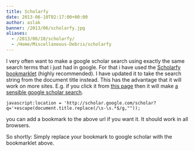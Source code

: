 ```yaml
---
title: Scholarfy
date: 2013-06-10T02:17:00+00:00
author: aslak
banner: /2013/06/scholarfy.jpg
aliases:
  - /2013/06/10/scholarfy/
  - /Home/Miscellaneous-Debris/scholarfy
---
```

I very often want to make a google scholar search using exactly the same search terms that i just had in google. For that i have used the [Scholarfy bookmarklet](http://people.cam.cornell.edu/~jugander/scholarfy.html) (highly recommended). I have updated it to take the search string from the document title instead. <!--more--> This has the advantage that it will work on more sites. E.g. if you click it from [this page](http://onlinelibrary.wiley.com/doi/10.1029/2005JD006494/abstract) then it will make [a sensible google scholar search](http://scholar.google.com/scholar?q=Svalbard%20summer%20melting%2C%20continentality%2C%20and%20sea%20ice%20extent%20from%20the%20Lomonosovfonna%20ice%20core).

`javascript:location = 'http://scholar.google.com/scholar?q='+escape(document.title.replace(/\s-\s.*$/g,""));`

you can add a bookmark to the above url if you want it. It should work in all browsers.

So shortly: Simply replace your bookmark to google scholar with the bookmarklet above.
